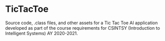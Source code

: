 # TicTacToe
Source code, .class files, and other assets for a Tic Tac Toe AI application developed as part of the course requirements for CSINTSY (Introduction to Intelligent Systems) AY 2020-2021.
